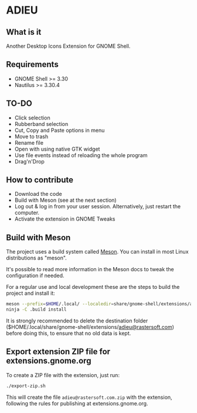 # ADIEU

## What  is it

Another Desktop Icons Extension for GNOME Shell.

## Requirements

* GNOME Shell >= 3.30
* Nautilus >= 3.30.4

## TO-DO

* Click selection
* Rubberband selection
* Cut, Copy and Paste options in menu
* Move to trash
* Rename file
* Open with using native GTK widget
* Use file events instead of reloading the whole program
* Drag'n'Drop


## How to contribute

* Download the code
* Build with Meson (see at the next section)
* Log out & log in from your user session. Alternatively, just restart the computer.
* Activate the extension in GNOME Tweaks

## Build with Meson

The project uses a build system called [Meson](https://mesonbuild.com/). You can install
in most Linux distributions as "meson".

It's possible to read more information in the Meson docs to tweak the configuration if needed.

For a regular use and local development these are the steps to build the
project and install it:

```bash
meson --prefix=$HOME/.local/ --localedir=share/gnome-shell/extensions/adieu@rastersoft.com/locale .build
ninja -C .build install
```

It is strongly recommended to delete the destination folder
($HOME/.local/share/gnome-shell/extensions/adieu@rastersoft.com) before doing this, to ensure that no old
data is kept.

## Export extension ZIP file for extensions.gnome.org

To create a ZIP file with the extension, just run:

```bash
./export-zip.sh
```

This will create the file `adieu@rastersoft.com.zip` with the extension, following the rules for publishing at extensions.gnome.org.
